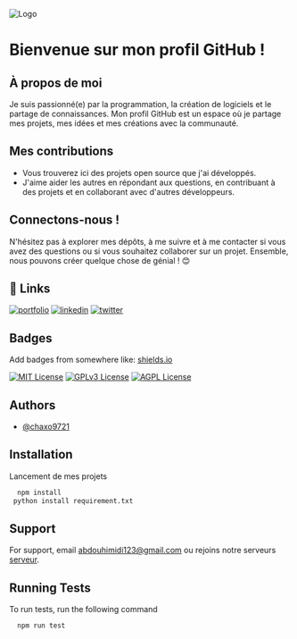 
![Logo](https://images-ext-1.discordapp.net/external/fmH0mNsiJSoe0n_4IPnut6CLTCAvtckOwaqEz6LnmGo/https/i.imgur.com/pYZ4rfl.png?format=webp&quality=lossless)

# Bienvenue sur mon profil GitHub !

## À propos de moi
Je suis passionné(e) par la programmation, la création de logiciels et le partage de connaissances. Mon profil GitHub est un espace où je partage mes projets, mes idées et mes créations avec la communauté.

## Mes contributions
- Vous trouverez ici des projets open source que j'ai développés.
- J'aime aider les autres en répondant aux questions, en contribuant à des projets et en collaborant avec d'autres développeurs.

## Connectons-nous !
N'hésitez pas à explorer mes dépôts, à me suivre et à me contacter si vous avez des questions ou si vous souhaitez collaborer sur un projet. Ensemble, nous pouvons créer quelque chose de génial ! 😊



## 🔗 Links
[![portfolio](https://img.shields.io/badge/my_portfolio-000?style=for-the-badge&logo=ko-fi&logoColor=white)](https://katherineoelsner.com/)
[![linkedin](https://img.shields.io/badge/linkedin-0A66C2?style=for-the-badge&logo=linkedin&logoColor=white)](https://www.linkedin.com/)
[![twitter](https://img.shields.io/badge/twitter-1DA1F2?style=for-the-badge&logo=twitter&logoColor=white)](https://twitter.com/)


## Badges

Add badges from somewhere like: [shields.io](https://shields.io/)

[![MIT License](https://img.shields.io/badge/License-MIT-green.svg)](https://choosealicense.com/licenses/mit/)
[![GPLv3 License](https://img.shields.io/badge/License-GPL%20v3-yellow.svg)](https://opensource.org/licenses/)
[![AGPL License](https://img.shields.io/badge/license-AGPL-blue.svg)](http://www.gnu.org/licenses/agpl-3.0)


## Authors

- [@chaxo9721](https://www.github.com/chaxo9721)


## Installation

Lancement de mes projets  

```bash
  npm install 
 python install requirement.txt
```
    
## Support

For support, email abdouhimidi123@gmail.com ou rejoins notre serveurs [serveur](https://discord.gg/hMpfdryV).


## Running Tests

To run tests, run the following command

```bash
  npm run test
```
